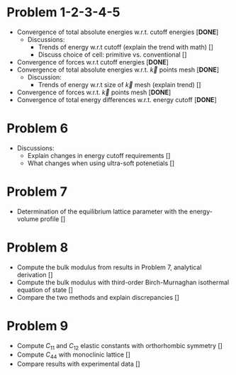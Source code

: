 # Problem 1-2-3-4-5
- Convergence of total absolute energies w.r.t. cutoff energies [**DONE**]
  - Discussions: 
    - Trends of energy w.r.t cutoff (explain the trend with math) []
    - Discuss choice of cell: primitive vs. conventional []
- Convergence of forces w.r.t cutoff energies [**DONE**]
- Convergence of total absolute energies w.r.t. $\vec k$ points mesh [**DONE**]
  - Discussion:
    - Trends of energy w.r.t size of $\vec k$ mesh (explain trend) []
- Convergence of forces w.r.t. $\vec k$ points mesh [**DONE**]
- Convergence of total energy differences w.r.t. energy cutoff [**DONE**]

# Problem 6
- Discussions:
  - Explain changes in energy cutoff requirements []
  - What changes when using ultra-soft potenetials []
 
# Problem 7 
- Determination of the equilibrium lattice parameter with the energy-volume profile  []

# Problem 8
- Compute the bulk modulus from results in Problem 7, analytical derivation []
- Compute the bulk modulus with third-order Birch-Murnaghan isothermal equation of state []
- Compare the two methods and explain discrepancies []

# Problem 9
- Compute $C_{11}$ and $C_{12}$ elastic constants with orthorhombic symmetry []
- Compute $C_{44}$ with monoclinic lattice []
- Compare results with experimental data []
  